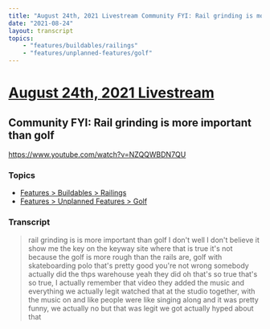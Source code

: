 ```yaml
---
title: "August 24th, 2021 Livestream Community FYI: Rail grinding is more important than golf"
date: "2021-08-24"
layout: transcript
topics:
    - "features/buildables/railings"
    - "features/unplanned-features/golf"
---
```

# [August 24th, 2021 Livestream](../2021-08-24.md)
## Community FYI: Rail grinding is more important than golf
https://www.youtube.com/watch?v=NZQQWBDN7QU

### Topics
* [Features > Buildables > Railings](../topics/features/buildables/railings.md)
* [Features > Unplanned Features > Golf](../topics/features/unplanned-features/golf.md)

### Transcript

> rail grinding is is more important than golf I don't well I don't believe it show me the key on the keyway site where that is true it's not because the golf is more rough than the rails are, golf with skateboarding polo that's pretty good you're not wrong somebody actually did the thps warehouse yeah they did oh that's so true that's so true, I actually remember that video they added the music and everything we actually legit watched that at the studio together, with the music on and like people were like singing along and it was pretty funny, we actually no but that was legit we got actually hyped about that
